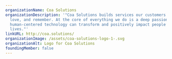 ```yaml
---
organizationName: Coa Solutions
organizationDescription: '"Coa Solutions builds services our customers use,
  love, and remember. At the core of everything we do is a deep passion for how
  human-centered technology can transform and positively impact people’s
  lives."'
linkURL: http://coa.solutions/
organizationImage: /assets/coa-solutions-logo-1-.svg
organizationAlt: Logo for Coa Solutions
foundingMember: false
---
```


